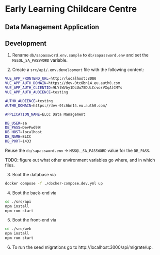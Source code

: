 # Early Learning Childcare Centre
## Data Management Application

## Development

1. Rename `db/sapassword.env.sample` to `db/sapassword.env` and set the `MSSQL_SA_PASSWORD` variable.

2. Create a `src/api/.env.development` file with the following content:

```bash
VUE_APP_FRONTEND_URL=http://localhost:8080
VUE_APP_AUTH_DOMAIN=https://dev-0tc6bn14.eu.auth0.com
VUE_APP_AUTH_CLIENTID=9LYlWVby1DLUu7SDUiCcvorVXqAlCMYs
VUE_APP_AUTH_AUDIENCE=testing

AUTH0_AUDIENCE=testing
AUTH0_DOMAIN=https://dev-0tc6bn14.eu.auth0.com/

APPLICATION_NAME=ELCC Data Management

DB_USER=sa
DB_PASS=DevPwd99!
DB_HOST=localhost
DB_NAME=ELCC
DB_PORT=1433
```

Reuse the `db/sapassword.env` -> `MSSQL_SA_PASSWORD` value for the `DB_PASS`.

TODO: figure out what other environment variables go where, and in which files.

3. Boot the database via

```bash
docker compose -f ./docker-compose.dev.yml up
```

4. Boot the back-end via

```bash
cd ./src/api
npm install
npm run start
```

5. Boot the front-end via

```bash
cd ./src/web
npm install
npm run start
```

6. To run the seed migrations go to http://localhost:3000/api/migrate/up.
